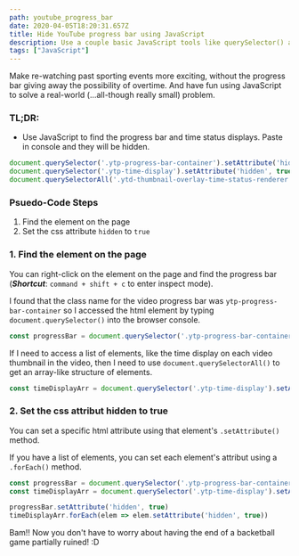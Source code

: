 ```yaml
---
path: youtube_progress_bar
date: 2020-04-05T18:20:31.657Z
title: Hide YouTube progress bar using JavaScript
description: Use a couple basic JavaScript tools like querySelector() and setAttribute() to access and change data on a webpage
tags: ["JavaScript"]
---
```


Make re-watching past sporting events more exciting, without the progress bar giving 
away the possibility of overtime. And have fun using JavaScript to solve a
real-world (...all-though really small) problem.

### TL;DR: 
- Use JavaScript to find the progress bar and time status displays. Paste in
  console and they will be hidden.
```js
document.querySelector('.ytp-progress-bar-container').setAttribute('hidden', true)
document.querySelector('.ytp-time-display').setAttribute('hidden', true)
document.querySelectorAll('.ytd-thumbnail-overlay-time-status-renderer').forEach(n => n.setAttribute('hidden', true))
```

### Psuedo-Code Steps
1. Find the element on the page 
2. Set the css attribute `hidden` to `true`

### 1. Find the element on the page

You can right-click on the element on the page and find the progress bar
(***Shortcut***: `command + shift + c` to enter inspect mode).

I found that the class name for the video progress bar was `ytp-progress-bar-container`
so I accessed the html element by typing `document.querySelector()` into the
browser console.

```js
const progressBar = document.querySelector('.ytp-progress-bar-container')
```

If I need to access a list of elements, like the time display on each video
thumbnail in the video, then I need to use `document.querySelectorAll()` to get
an array-like structure of elements.

```js
const timeDisplayArr = document.querySelector('.ytp-time-display').setAttribute('hidden', true)
```

### 2. Set the css attribut **hidden** to true

You can set a specific html attribute using that element's `.setAttribute()`
method.

If you have a list of elements, you can set each element's attribut using a
`.forEach()` method.

```js
const progressBar = document.querySelector('.ytp-progress-bar-container')
const timeDisplayArr = document.querySelector('.ytp-time-display').setAttribute('hidden', true)

progressBar.setAttribute('hidden', true)
timeDisplayArr.forEach(elem => elem.setAttribute('hidden', true))
```

Bam!! Now you don't have to worry about having the end of a backetball game
partially ruined! :D

